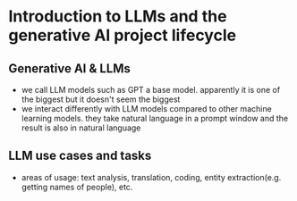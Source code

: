 # Introduction to LLMs and the generative AI project lifecycle

## Generative AI & LLMs
* we call LLM models such as GPT a base model. apparently it is one of the biggest but it doesn't seem the biggest
* we interact differently with LLM models compared to other machine learning models. they take natural language in a prompt window and the result is also in natural language
  
## LLM use cases and tasks
* areas of usage: text analysis, translation, coding, entity extraction(e.g. getting names of people), etc.
